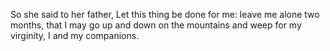 So she said to her father, Let this thing be done for me: leave me alone two months, that I may go up and down on the mountains and weep for my virginity, I and my companions.
